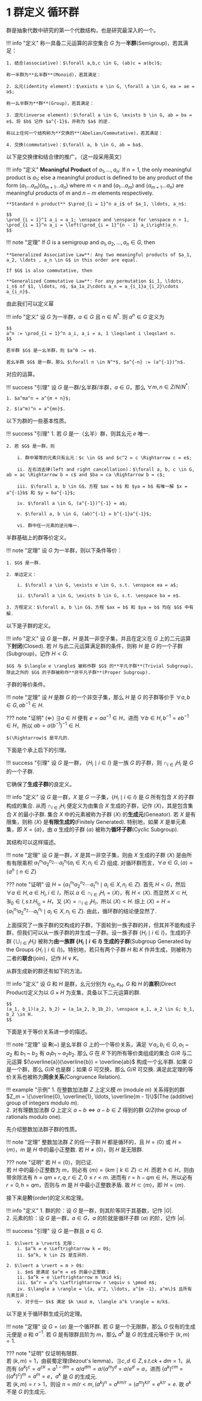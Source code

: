 # 1 群定义 循环群

群是抽象代数中研究的第一个代数结构，也是研究最深入的一个。

!!! info "定义"
    称一具备二元运算的非空集合 $G$ 为一**半群**(Semigroup)，若其满足：

    1. 结合(associative)：$\forall a,b,c \in G, (ab)c = a(bc)$; 

    称一半群为**幺半群**(Monoid)，若其满足：

    2. 幺元(identity element)：$\exists e \in G, \forall a \in G, ea = ae = a$;

    称一幺半群为**群**(Group)，若其满足：

    3. 逆元(inverse element)：$\forall a \in G, \exists b \in G, ab = ba = e$，将 $b$ 记作 $a^{-1}$，并称为 $a$ 的逆.

    称以上任何一个结构称为**交换的**(Abelian/Commutative)，若其满足：

    4. 交换(commutative)：$\forall a, b \in G, ab = ba$.

以下是交换律和结合律的推广。（这一段采用英文）

!!! info "定义"
    **Meaningful Product** of $a_1, \ldots, a_n$: If $n = 1$, the only meaningful product is $a_1$; else a meaningful product is defined to be any product of the form $(a_1\ldots a_m)(a_{m + 1}\ldots a_n)$ where $m < n$ and $(a_1\ldots a_m)$ and $(a_{m + 1}\ldots a_n)$ are meaningful products of $m$ and $n - m$ elements respectively. 

    **Standard n product** $\prod_{i = 1}^n a_i$ of $a_1, \ldots, a_n$:

    $$
    \prod_{i = 1}^1 a_i = a_1; \enspace and \enspace for \enspace n > 1, \prod_{i = 1}^n a_i = \left(\prod_{i = 1}^{n - 1} a_i\right)a_n.
    $$

!!! note "定理"
    If $G$ is a semigroup and $a_1, a_2, \ldots , a_n \in G$, then 

    **Generalized Associative Law**: Any two meaningful products of $a_1, a_2, \ldots , a_n \in G$ in this order are equal.

    If $G$ is also commutative, then

    **Generalized Commutative Law**: For any permutation $i_1, \ldots, i_n$ of $1, \ldots, n$, $a_1a_2\cdots a_n = a_{i_1}a_{i_2}\cdots a_{i_n}$.

由此我们可以定义幂

!!! info "定义"
    设 $G$ 为一半群，$a \in G$ 且 $n \in N^*$. 则 $a^n \in G$ 定义为 
    
    $$
    a^n := \prod_{i = 1}^n a_i, a_i = a, 1 \leqslant i \leqslant n.
    $$

    若半群 $G$ 是一幺半群，则 $a^0 := e$.

    若幺半群 $G$ 是一群，那么 $\forall n \in N^*$, $a^{-n} := (a^{-1})^n$.

对应的运算。

!!! success "引理"
    设 $G$ 是一群/幺半群/半群，$a \in G$，那么 $\forall m, n \in Z/N/N^*$:

    1. $a^ma^n = a^{m + n}$;

    2. $(a^m)^n = a^{mn}$.

以下为群的一些基本性质。

!!! success "引理"
    1. 若 $G$ 是一（幺半）群，则其幺元 $e$ 唯一. 

    2. 若 $G$ 是一群，则 

        i. 群中幂等的元素只有幺元：$c \in G$ and $c^2 = c \Rightarrow c = e$; 

        ii. 左右消去律(left and right cancellation)：$\forall a, b, c \in G, ab = ac \Rightarrow b = c$ and $ba = ca \Rightarrow b = c$;

        iii. $\forall a, b \in G$，方程 $ax = b$ 和 $ya = b$ 有唯一解 $x = a^{-1}b$ 和 $y = ba^{-1}$;

        iv. $\forall a \in G, (a^{-1})^{-1} = a$;

        v. $\forall a, b \in G, (ab)^{-1} = b^{-1}a^{-1}$;

        vi. 群中任一元素的逆元唯一.  

半群基础上的群等价定义。

!!! note "定理"
    设 $G$ 为一半群，则以下条件等价：

    1. $G$ 是一群.

    2. 单边定义：

        i. $\forall a \in G, \exists e \in G, s.t. \enspace ea = a$;

        ii. $\forall a \in G, \exists b \in G, s.t. \enspace ba = e$.

    3. 方程定义：$\forall a, b \in G$，方程 $ax = b$ 和 $ya = b$ 均在 $G$ 中有解.

以下是子群的定义。

!!! info "定义"
    设 $G$ 是一群，$H$ 是其一非空子集，并且在定义在 $G$ 上的二元运算下**封闭**(Closed). 若 $H$ 与此二元运算满足群的条件，则称 $H$ 是 $G$ 的一个子群(Subgroup)，记作 $H < G$. 

    $G$ 与 $\langle e \rangle$ 被称作群 $G$ 的**平凡子群**(Trivial Subgroup)，除此之外的 $G$ 的子群被称作**非平凡子群**(Proper Subgroup). 

子群的等价条件。

!!! note "定理"
    设 $H$ 是群 $G$ 的一个非空子集，那么 $H$ 是 $G$ 的子群等价于 $\forall a, b \in G, ab^{-1} \in H$.

??? note "证明"
    $(\Leftarrow)$ $\exists a \in H$ 便有 $e = aa^{-1} \in H$，进而 $\forall b \in H, b^{-1} = eb^{-1} \in H$，所以 $ab = a(b^{-1})^{-1} \in H$.

    $(\Rightarrow)$ 是平凡的.

下面是个承上启下的引理。

!!! success "引理"
    设 $G$ 是一群， $\{H_i \mid i \in I\}$ 是一族 $G$ 的子群，则 $\cap_{i \in I} H_i$ 是 $G$ 的一个子群. 

它确保了**生成子群**的良定义。

!!! info "定义"
    设 $G$ 是一群，$X$ 是 $G$ 一子集，$\{H_i \mid i \in I\}$ 是 $G$ 所有包含 $X$ 的子群构成的集合. 从而 $\cap_{i \in I} H_i$ 便定义为由集合 $X$ 生成的子群，记作 $\langle X \rangle$，其是包含集合 $X$ 的最小子群. 集合 $X$ 中的元素被称为子群 $\langle X \rangle$ 的**生成元**(Geneator). 若 $X$ 是有限集，则称 $\langle X \rangle$ 是**有限生成的**(Finitely Generated). 特别地，如果 $X$ 是单元素集，即 $X = \{a\}$，由 $a$ 生成的子群 $\langle a \rangle$ 被称为**循环子群**(Cyclic Subgroup). 

其结构可以这样描述。

!!! note "定理"
    设 $G$ 是一群，$X$ 是其一非空子集，则由 $X$ 生成的子群 $\langle X \rangle$ 是由所有有限乘积 $a_1^{n_1}a_2^{n_2}\cdots a_t^{n_t} (a_i \in X; n_i \in Z)$ 组成. 对循环群而言，$\forall a \in G, \langle a \rangle = \{a^n \mid n \in Z\}$

??? note "证明"
    设 $H = \{a_1^{n_1}a_2^{n_2}\cdots a_t^{n_t} \mid a_i \in X, n_i \in Z\}$. 首先 $H < G$，然后 $\forall a \in H, a \in H_i, i \in I$，所以 $a \in \cap_{i \in I} H_i = \langle X \rangle$，有 $H < \langle X \rangle$. 而显然 $X \subset H, \exists i_0 \in I, s.t. H_{i_0} = H$，又 $\langle X \rangle = \cap_{i \in I} H_i$，所以 $\langle X \rangle < H$. 综上 $\langle X \rangle = H = \{a_1^{n_1}a_2^{n_2}\cdots a_t^{n_t} \mid a_i \in X, n_i \in Z\}$. 由此，循环群的结论便显然了. 

上面探究了一族子群的交构成的子群，下面轮到一族子群的并，但其并不能构成子群，但我们可以从一族子群的并生成一子群。设一族子群 $\{H_i \mid i \in I\}$，生成的子群 $\langle \cup_{i \in I} H_i \rangle$ 被称为**由一族群 $\{H_i \mid i \in I\}$ 生成的子群**(Subgroup Generated by the Groups $\{H_i \mid i \in I\}$)。特别地，若只有两个子群 $H$ 和 $K$ 作并生成，则被称为二者的**联合**(join)，记作 $H \vee K$。

从群生成新的群还有如下的方法。

!!! info "定义"
    设 $G$ 和 $H$ 是群，幺元分别为 $e_G, e_H$. $G$ 和 $H$ 的**直积**(Direct Product)定义为以 $G \times H$ 为支集，具备以下二元运算的群.  

    $$
    (a_1, b_1)(a_2, b_2) = (a_1a_2, b_1b_2), \enspace a_1, a_2 \in G; b_1, b_2 \in H.
    $$

下面是关于等价关系进一步的描述。

!!! note "定理"
    设 $\mathbf{R}$(~) 是幺半群 $G$ 上的一个等价关系，满足 $\forall a_i, b_i \in G, a_1$ ~ $a_2$ 和 $b_1$ ~ $b_2$ 有 $a_1b_1$ ~ $a_2b_2$. 那么 $G$ 在 $R$ 下的所有等价类组成的集合 $G/R$ 与二元运算 $(\overline{a})(\overline{b}) = \overline{ab}$ 构成一个幺半群. 如果 $G$ 是一个群，那么 $G/R$ 也是群；如果 $G$ 可交换，那么 $G/R$ 可交换. 满足此定理的等价关系也被称为**同余关系**(Congruence Relation).

!!! example "示例"
    1. 在整数加法群 $Z$ 上定义模 $m$ (module $m$) 关系得到的群 $Z_m = \{\overline{0}, \overline{1}, \ldots, \overline{m - 1}\}$(The (additive) group of integers modulo $m$).  
    2. 对有理数加法群 $Q$ 上定义 $a$ ~ $b  \Leftrightarrow a - b \in Z$ 得到的群 $Q/Z$(the group of rationals modulo one). 

先介绍整数加法群子群的性质。

!!! note "定理"
    整数加法群 $Z$ 的任一子群 $H$ 都是循环的，且 $H = \langle 0 \rangle$ 或 $H = \langle m \rangle$，$m$ 是 $H$ 中的最小正整数. 若 $H \neq \langle 0 \rangle$，则 $H$ 是无限群. 

??? note "证明"
    若 $H = \langle 0 \rangle$，则已证.   
    若 $H$ 中的最小正整数为 $m$，则必有 $\langle m \rangle = \{km \mid k \in Z\} \subset H$. 而若 $h \in H$，则由带余除法有 $h = qm + r, q, r \in Z, 0 \leqslant r < m$. 进而有 $r = h - qm \in H$，所以必有 $r = 0, h = qm$，否则与 $m$ 是 $H$ 中最小正整数矛盾. 故 $H \subset \langle m \rangle$，即 $H = \langle m \rangle$. 

接下来是**阶**(order)的定义和定理。

!!! info "定义"
    1. 群的阶：设 $G$ 是一群，则其阶等同于其基数，记作 $\lvert G \rvert$.   
    2. 元素的阶：设 $G$ 是一群，$a \in G$，$a$ 的阶就是循环子群 $\langle a \rangle$ 的阶，记作 $\lvert a \rvert$.

!!! success "引理"
    设 $G$ 是一群且 $a \in G$.   

    1. $\lvert a \rvert$ 无限：  
        i. $a^k = e \Leftrightarrow k = 0$;  
        ii. $a^k, k \in Z$ 是互异的.   
        
    2. $\lvert a \rvert = m > 0$:  
        i. $m$ 是满足 $a^m = e$ 的最小正整数；  
        ii. $a^k = e \Leftrightarrow m \mid k$;  
        iii. $a^r = a^s \Leftrightarrow r \equiv s \pmod m$;     
        iv. $\langle a \rangle = \{a, a^2, \ldots, a^{m -1}, a^m\}$ 且所有元素互异；  
        v. 对于任一 $k$ 满足 $k \mid m, \langle a^k \rangle = m/k$.

以下是关于循环群生成元的定理。

!!! note "定理"
    设 $G = \langle a \rangle$ 是一个循环群. 若 $G$ 是一个无限群，那么 $G$ 仅有的生成元便是 $a$ 和 $a^{-1}$. 若 $G$ 是有限群且阶为 $m$，那么 $a^k$ 是 $G$ 的生成元等价于 $(k, m) = 1$. 

??? note "证明"
    仅证明有限群.  
    若 $(k, m) = 1$，由裴蜀定理(Bézout's lemma)，$\exists c, d \in Z, s.t. ck + dm = 1$，从而有 $(a^k)^c = a^{ck} = a^{1- dm} = a/ a^{dm} = a/(a^m)^d = a/e^d = a$，进而 $(a^k)^{cm} = ((a^k)^c)^m = a^m = e$，$a^k$ 是 $G$ 的生成元.   
    若 $(k, m) = r > 1$，则设 $n = m/r < m, (a^k)^n = a^{km/r} = (a^m)^{k/r} = e^{k/r} = e$. 故 $a^k$ 不是 $G$ 的生成元. 